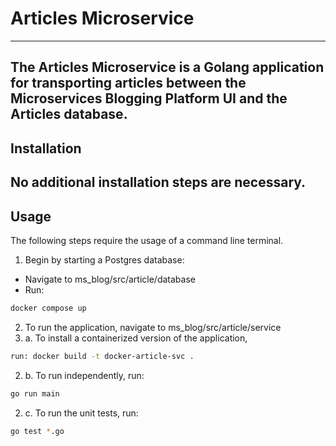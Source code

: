 # Articles Microservice
---
The Articles Microservice is a Golang application for transporting articles between the Microservices Blogging Platform UI and the Articles database.
---
## Installation
No additional installation steps are necessary.
---
## Usage
The following steps require the usage of a command line terminal.

1. Begin by starting a Postgres database:
* Navigate to ms_blog/src/article/database
* Run: 
```bash
docker compose up
```
2. To run the application, navigate to ms_blog/src/article/service
2. a. To install a containerized version of the application, 
```bash
run: docker build -t docker-article-svc .
```
2. b. To run independently, run: 
```bash
go run main
```
2. c. To run the unit tests, run: 
```bash
go test *.go
```
